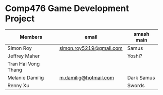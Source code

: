 # Comp476 Game Development Project

| Members     | email | smash main |
| ------------------- | ----------------------- | ------ |
| Simon Roy           | simon.roy5219@gmail.com | Samus  |
| Jeffrey Maher       |                         | Yoshi? |
| Tran Hai Vong Thang |                         ||  
| Melanie Damilig     | m.damilig@hotmail.com   |Dark Samus|
| Renny Xu            |                         |Swords|
